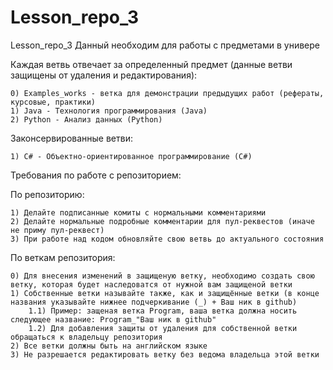 # Lesson_repo_3
Lesson_repo_3 Данный необходим для работы с предметами в универе

Каждая ветвь отвечает за определенный предмет (данные ветви защищены от удаления и редактирования):

    0) Examples_works - ветка для демонстрации предыдущих работ (рефераты, курсовые, практики)
    1) Java - Технология программирования (Java)
    2) Python - Анализ данных (Python)

Законсервированные ветви:

    1) C# - Объектно-ориентированное программирование (C#)

Требования по работе с репозиторием:

По репозиторию:

    1) Делайте подписанные комиты с нормальными комментариями
    2) Делайте нормальные подробные комментарии для пул-реквестов (иначе не приму пул-реквест)
    3) При работе над кодом обновляйте свою ветвь до актуального состояния

По веткам репозитория: 

    0) Для внесения изменений в защищеную ветку, необходимо создать свою ветку, которая будет наследоватся от нужной вам защищеной ветки
    1) Собственные ветки называйте также, как и защищённые ветки (в конце названия указывайте нижнее подчеркивание (_) + Ваш ник в github)
        1.1) Пример: защеная ветка Program, ваша ветка должна носить следующее название: Program_"Ваш ник в github"
        1.2) Для добавления защиты от удаления для собственной ветки обращаться к владельцу репозитория
    2) Все ветки должны быть на английском языке
    3) Не разрешается редактировать ветку без ведома владельца этой ветки
